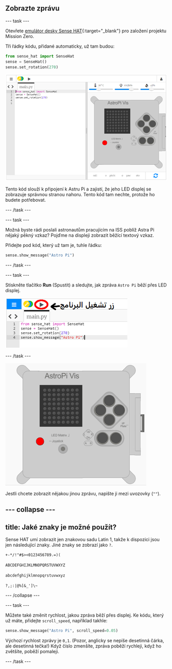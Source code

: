 ## Zobrazte zprávu

--- task ---

Otevřete [emulátor desky Sense HAT](https://trinket.io/mission-zero){:target="_blank"} pro založení projektu Mission Zero.

Tři řádky kódu, přidané automaticky, už tam budou:

```python
from sense_hat import SenseHat
sense = SenseHat()
sense.set_rotation(270)
```

![emulátor desky sense hat](images/sense-hat-emulator2.png)

Tento kód slouží k připojení k Astru Pi a zajistí, že jeho LED displej se zobrazuje správnou stranou nahoru. Tento kód tam nechte, protože ho budete potřebovat.

--- /task ---

--- task ---

Možná byste rádi poslali astronautům pracujícím na ISS poblíž Astra Pi nějaký pěkný vzkaz? Pojďme na displeji zobrazit běžící textový vzkaz.

Přidejte pod kód, který už tam je, tuhle řádku:

```python
sense.show_message("Astro Pi")
```

--- /task ---

--- task ---

Stiskněte tlačítko **Run** (Spustit) a sledujte, jak zpráva `Astro Pi` běží přes LED displej.

![kód pro zobrazení zprávy stisknout run (spustit)](images/show-message-code-annotated.PNG)

--- /task ---

![Běžící text](images/scroll-message.gif)

Jestli chcete zobrazit nějakou jinou zprávu, napište ji mezi uvozovky (`""`).

--- collapse ---
---
title: Jaké znaky je možné použít?
---

Sense HAT umí zobrazit jen znakovou sadu Latin 1, takže k dispozici jsou jen následující znaky. Jiné znaky se zobrazí jako `?`.

    +-*/!"#$><0123456789.=)(
    
    ABCDEFGHIJKLMNOPQRSTUVWXYZ
    
    abcdefghijklmnopqrstuvwxyz
    
    ?,;:|@%[&_']\~
    

--- /collapse ---

--- task ---

Můžete také změnit rychlost, jakou zpráva běží přes displej. Ke kódu, který už máte, přidejte `scroll_speed`, například takhle:

```python
sense.show_message("Astro Pi", scroll_speed=0.05)
```

Výchozí rychlost zprávy je `0,1`. (Pozor, anglicky se nepíše desetinná čárka, ale desetinná tečka!) Když číslo zmenšíte, zpráva poběží rychleji, když ho zvětšíte, poběží pomaleji.

--- /task ---